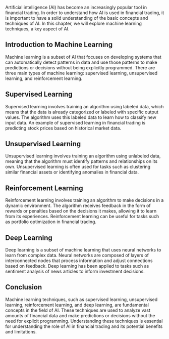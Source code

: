 
Artificial intelligence (AI) has become an increasingly popular tool in financial trading. In order to understand how AI is used in financial trading, it is important to have a solid understanding of the basic concepts and techniques of AI. In this chapter, we will explore machine learning techniques, a key aspect of AI.

Introduction to Machine Learning
--------------------------------

Machine learning is a subset of AI that focuses on developing systems that can automatically detect patterns in data and use those patterns to make predictions or decisions without being explicitly programmed. There are three main types of machine learning: supervised learning, unsupervised learning, and reinforcement learning.

Supervised Learning
-------------------

Supervised learning involves training an algorithm using labeled data, which means that the data is already categorized or labeled with specific output values. The algorithm uses this labeled data to learn how to classify new input data. An example of supervised learning in financial trading is predicting stock prices based on historical market data.

Unsupervised Learning
---------------------

Unsupervised learning involves training an algorithm using unlabeled data, meaning that the algorithm must identify patterns and relationships on its own. Unsupervised learning is often used for tasks such as clustering similar financial assets or identifying anomalies in financial data.

Reinforcement Learning
----------------------

Reinforcement learning involves training an algorithm to make decisions in a dynamic environment. The algorithm receives feedback in the form of rewards or penalties based on the decisions it makes, allowing it to learn from its experiences. Reinforcement learning can be useful for tasks such as portfolio optimization in financial trading.

Deep Learning
-------------

Deep learning is a subset of machine learning that uses neural networks to learn from complex data. Neural networks are composed of layers of interconnected nodes that process information and adjust connections based on feedback. Deep learning has been applied to tasks such as sentiment analysis of news articles to inform investment decisions.

Conclusion
----------

Machine learning techniques, such as supervised learning, unsupervised learning, reinforcement learning, and deep learning, are fundamental concepts in the field of AI. These techniques are used to analyze vast amounts of financial data and make predictions or decisions without the need for explicit programming. Understanding these techniques is essential for understanding the role of AI in financial trading and its potential benefits and limitations.
